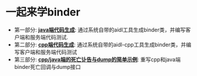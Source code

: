 # 一起来学binder
+ 第一部分: [**java端代码生成**](https://hqw700.github.io/2021/01/05/java-binder-gen/): 通过系统自带的aidl工具生成binder类，并编写客户端和服务端代码测试. 
+ 第二部分: [**cpp端代码生成**](https://hqw700.github.io/2021/01/09/cpp-binder-gen/): 通过系统自带的aidl-cpp工具生成binder类，并编写客户端和服务端代码测试
+ 第三部分: [**cpp/java端的死亡讣告与dump的简单示例**](https://hqw700.github.io/2021/01/21/binder_die/): 重写cpp和java端binder死亡回调与dump接口